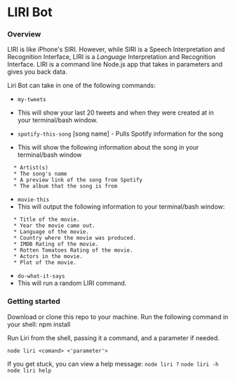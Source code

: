 # LIRI Bot

### Overview

LIRI is like iPhone's SIRI. However, while SIRI is a Speech Interpretation and Recognition Interface, LIRI is a _Language_ Interpretation and Recognition Interface. LIRI is a command line Node.js app that takes in parameters and gives you back data.

Liri Bot can take in one of the following commands:

  * `my-tweets`
  * This will show your last 20 tweets and when they were created at in your terminal/bash window.

  * `spotify-this-song` [song name]  - Pulls Spotify information for the song
  * This will show the following information about the song in your terminal/bash window
   ```
     * Artist(s)
     * The song's name     
     * A preview link of the song from Spotify
     * The album that the song is from
   ```

  * `movie-this`
  * This will output the following information to your terminal/bash window:

   ```
     * Title of the movie.
     * Year the movie came out.
     * Language of the movie.
     * Country where the movie was produced.
     * IMDB Rating of the movie.
     * Rotten Tomatoes Rating of the movie.
     * Actors in the movie.
     * Plot of the movie.
   ```

  * `do-what-it-says`
  * This will run a random LIRI command.

 
### Getting started

Download or clone this repo to your machine.
Run the following command in your shell:
  npm install

Run Liri from the shell, passing it a command, and a parameter if needed.

  `node liri <comand> <'parameter'>`

If you get stuck, you can view a help message:
  `node liri ?`
  `node liri -h`
  `node liri help`